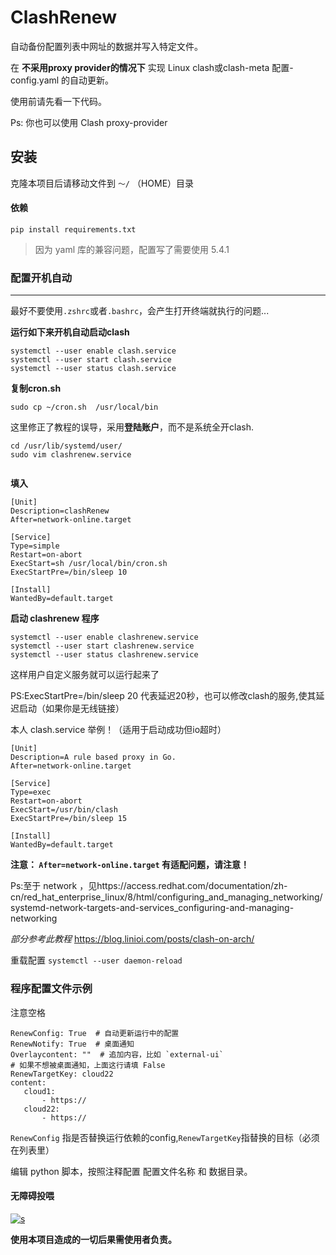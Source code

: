 # ClashRenew

自动备份配置列表中网址的数据并写入特定文件。

在 **不采用proxy provider的情况下** 实现 Linux clash或clash-meta 配置-config.yaml 的自动更新。

使用前请先看一下代码。


Ps: 你也可以使用 Clash proxy-provider




## 安装

克隆本项目后请移动文件到 ```～/``` （HOME）目录

#### 依赖

```pip install requirements.txt```



>因为 yaml 库的兼容问题，配置写了需要使用 5.4.1



### 配置开机自动

-------

最好不要使用```.zshrc```或者```.bashrc```，会产生打开终端就执行的问题...

**运行如下来开机自动启动clash**
```
systemctl --user enable clash.service
systemctl --user start clash.service
systemctl --user status clash.service
```

**复制cron.sh**
```
sudo cp ~/cron.sh  /usr/local/bin
```

这里修正了教程的误导，采用**登陆账户**，而不是系统全开clash.

```
cd /usr/lib/systemd/user/
sudo vim clashrenew.service


```


**填入**
```
[Unit]
Description=clashRenew
After=network-online.target

[Service]
Type=simple
Restart=on-abort
ExecStart=sh /usr/local/bin/cron.sh
ExecStartPre=/bin/sleep 10

[Install]
WantedBy=default.target

```

**启动 clashrenew 程序**
```
systemctl --user enable clashrenew.service
systemctl --user start clashrenew.service
systemctl --user status clashrenew.service
```

这样用户自定义服务就可以运行起来了

PS:ExecStartPre=/bin/sleep 20 代表延迟20秒，也可以修改clash的服务,使其延迟启动（如果你是无线链接）

本人 clash.service 举例！（适用于启动成功但io超时）
```
[Unit]
Description=A rule based proxy in Go.
After=network-online.target

[Service]
Type=exec
Restart=on-abort
ExecStart=/usr/bin/clash
ExecStartPre=/bin/sleep 15

[Install]
WantedBy=default.target
```

**注意： ```After=network-online.target``` 有适配问题，请注意！**

Ps:至于 network ，见https://access.redhat.com/documentation/zh-cn/red_hat_enterprise_linux/8/html/configuring_and_managing_networking/systemd-network-targets-and-services_configuring-and-managing-networking

*部分参考此教程*
https://blog.linioi.com/posts/clash-on-arch/


重载配置 ```systemctl --user daemon-reload```


### 程序配置文件示例

注意空格
```
RenewConfig: True  # 自动更新运行中的配置
RenewNotify: True  # 桌面通知
Overlaycontent: ""  # 追加内容，比如 `external-ui`
# 如果不想被桌面通知，上面这行请填 False
RenewTargetKey: cloud22
content:
   cloud1:
       - https://
   cloud22:
       - https://

```

```RenewConfig``` 指是否替换运行依赖的config,```RenewTargetKey```指替换的目标（必须在列表里）




编辑 python 脚本，按照注释配置 配置文件名称 和 数据目录。

#### 无障碍投喂

[![s](https://img.shields.io/badge/Become-sponsor-DB94A2)](https://dun.mianbaoduo.com/@Sky0717)

**使用本项目造成的一切后果需使用者负责。**